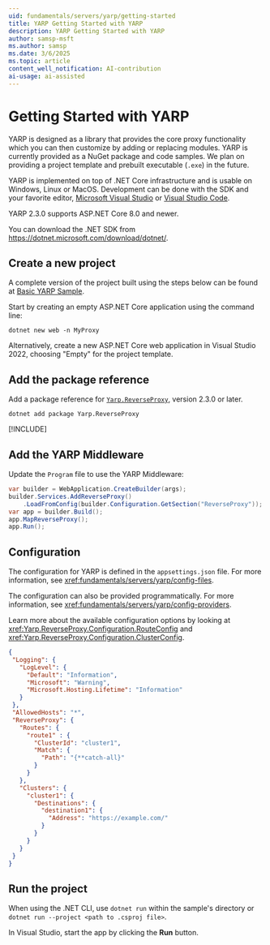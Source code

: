 ```yaml
---
uid: fundamentals/servers/yarp/getting-started
title: YARP Getting Started with YARP
description: YARP Getting Started with YARP
author: samsp-msft
ms.author: samsp
ms.date: 3/6/2025
ms.topic: article
content_well_notification: AI-contribution
ai-usage: ai-assisted
---
```


# Getting Started with YARP

YARP is designed as a library that provides the core proxy functionality which you can then customize by adding or replacing modules. YARP is currently provided as a NuGet package and code samples. We plan on providing a project template and prebuilt executable (`.exe`) in the future.

YARP is implemented on top of .NET Core infrastructure and is usable on Windows, Linux or MacOS. Development can be done with the SDK and your favorite editor, [Microsoft Visual Studio](https://visualstudio.microsoft.com/vs/) or [Visual Studio Code](https://code.visualstudio.com/).

YARP 2.3.0 supports ASP.NET Core 8.0 and newer.

You can download the .NET SDK from https://dotnet.microsoft.com/download/dotnet/.

## Create a new project

A complete version of the project built using the steps below can be found at [Basic YARP Sample](https://github.com/microsoft/reverse-proxy/tree/release/latest/samples/BasicYarpSample).

Start by creating an empty ASP.NET Core application using the command line:

```dotnetcli
dotnet new web -n MyProxy
```

Alternatively, create a new ASP.NET Core web application in Visual Studio 2022, choosing "Empty" for the project template.

## Add the package reference

Add a package reference for [`Yarp.ReverseProxy`](https://www.nuget.org/packages/Yarp.ReverseProxy), version 2.3.0 or later.

```dotnetcli
dotnet add package Yarp.ReverseProxy
```

[!INCLUDE[](~/includes/package-reference.md)]

## Add the YARP Middleware

Update the `Program` file to use the YARP Middleware:

```csharp
var builder = WebApplication.CreateBuilder(args);
builder.Services.AddReverseProxy()
    .LoadFromConfig(builder.Configuration.GetSection("ReverseProxy"));
var app = builder.Build();
app.MapReverseProxy();
app.Run();
```

## Configuration 

The configuration for YARP is defined in the `appsettings.json` file. For more information, see <xref:fundamentals/servers/yarp/config-files>.

The configuration can also be provided programmatically. For more information, see <xref:fundamentals/servers/yarp/config-providers>.

Learn more about the available configuration options by looking at <xref:Yarp.ReverseProxy.Configuration.RouteConfig> and <xref:Yarp.ReverseProxy.Configuration.ClusterConfig>.
 
 ```json
 {
  "Logging": {
    "LogLevel": {
      "Default": "Information",
      "Microsoft": "Warning",
      "Microsoft.Hosting.Lifetime": "Information"
    }
  },
  "AllowedHosts": "*",
  "ReverseProxy": {
    "Routes": {
      "route1" : {
        "ClusterId": "cluster1",
        "Match": {
          "Path": "{**catch-all}"
        }
      }
    },
    "Clusters": {
      "cluster1": {
        "Destinations": {
          "destination1": {
            "Address": "https://example.com/"
          }
        }
      }
    }
  }
}
```

## Run the project

When using the .NET CLI, use `dotnet run` within the sample's directory or `dotnet run --project <path to .csproj file>`.

In Visual Studio, start the app by clicking the **Run** button.
